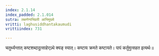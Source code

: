 ```yaml
---
index: 2.1.14
index_padded: 2.1.014
sutra: लक्षणेनाभिप्रती आभिमुख्ये
vritti: laghusiddhantakaumudi
vrittiindex: 731

---
```

चतुर्थ्यन्तात् कष्टशब्दादुत्साहेर्ऽथे क्यङ् स्यात्। कष्टाय क्रमते कष्टायते। पापं कर्तुमुत्सहत इत्यर्थः॥